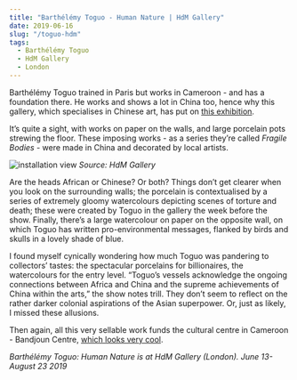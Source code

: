 ```yaml
---
title: "Barthélémy Toguo - Human Nature | HdM Gallery"
date: 2019-06-16
slug: "/toguo-hdm"
tags:
  - Barthélémy Toguo
  - HdM Gallery
  - London
---
```


Barthélémy Toguo trained in Paris but works in Cameroon - and has a foundation there. He works and shows a lot in China too, hence why this gallery, which specialises in Chinese art, has put on [this exhibition](http://www.hdmgallery.com/en/exhibition/barthelemy-toguo-human-nature).

It’s quite a sight, with works on paper on the walls, and large porcelain pots strewing the floor. These imposing works - as a series they’re called *Fragile Bodies* - were made in China and decorated by local artists.

![installation view](/toguo-hdm-1.jpg)
*Source: HdM Gallery*

Are the heads African or Chinese? Or both? Things don’t get clearer when you look on the surrounding walls; the porcelain is contextualised by a series of extremely gloomy watercolours depicting scenes of torture and death; these were created by Toguo in the gallery the week before the show. Finally, there’s a large watercolour on paper on the opposite wall, on which Toguo has written pro-environmental messages, flanked by birds and skulls in a lovely shade of blue.

I found myself cynically wondering how much Toguo was pandering to collectors’ tastes: the spectacular porcelains for billionaires, the watercolours for the entry level. “Toguo’s vessels acknowledge the ongoing connections between Africa and China and the supreme achievements of China within the arts,” the show notes trill. They don’t seem to reflect on the rather darker colonial aspirations of the Asian superpower. Or, just as likely, I missed these allusions.

Then again, all this very sellable work funds the cultural centre in Cameroon - Bandjoun Centre, [which looks very cool](http://1-54.com/london/exhibitors/bandjoun-station-special-project/).

*Barthélémy Toguo: Human Nature is at HdM Gallery (London). June 13- August 23 2019*

